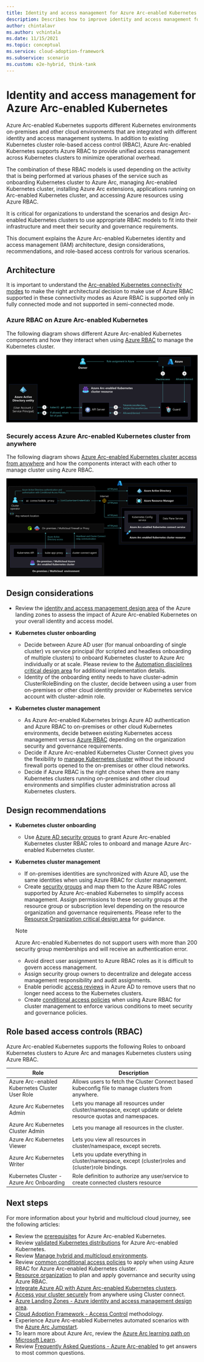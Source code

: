 ```yaml
---
title: Identity and access management for Azure Arc-enabled Kubernetes
description: Describes how to improve identity and access management for the Azure Arc-enabled Kubernetes.
author: chintalavr
ms.author: vchintala
ms.date: 11/15/2021
ms.topic: conceptual
ms.service: cloud-adoption-framework
ms.subservice: scenario
ms.custom: e2e-hybrid, think-tank
---
```


# Identity and access management for Azure Arc-enabled Kubernetes

Azure Arc-enabled Kubernetes supports different Kubernetes environments on-premises and other cloud environments that are integrated with different identity and access management systems. In addition to existing Kubernetes cluster role-based access control (RBAC), Azure Arc-enabled Kubernetes supports Azure RBAC to provide unified access management across Kubernetes clusters to minimize operational overhead.

The combination of these RBAC models is used depending on the activity that is being performed at various phases of the service such as onboarding Kubernetes cluster to Azure Arc, managing Arc-enabled Kubernetes cluster, installing Azure Arc extensions, applications running on Arc-enabled Kubernetes cluster, and accessing Azure resources using Azure RBAC.

It is critical for organizations to understand the scenarios and design Arc-enabled Kubernetes clusters to use appropriate RBAC models to fit into their infrastructure and meet their security and governance requirements.

This document explains the Azure Arc-enabled Kubernetes identity and access management (IAM) architecture, design considerations, recommendations, and role-based access controls for various scenarios.

## Architecture

It is important to understand the [Arc-enabled Kubernetes connectivity modes](/azure/azure-arc/kubernetes/conceptual-connectivity-modes#understand-connectivity-modes) to make the right architectural decision to make use of Azure RBAC supported in these connectivity modes as Azure RBAC is supported only in fully connected mode and not supported in semi-connected mode.

### Azure RBAC on Azure Arc-enabled Kubernetes

The following diagram shows different Azure Arc-enabled Kubernetes components and how they interact when using [Azure RBAC](/azure/azure-arc/kubernetes/conceptual-azure-rbac#architecture---azure-rbac-on-azure-arc-enabled-kubernetes) to manage the Kubernetes cluster.

[![A diagram showing Azure RBAC on Azure Arc-enabled Kubernetes](./media/arc-enabled-kubernetes-aad-integration.png)](./media/arc-enabled-kubernetes-aad-integration.png#lightbox)
### Securely access Azure Arc-enabled Kubernetes cluster from anywhere

The following diagram shows [Azure Arc-enabled Kubernetes cluster access from anywhere](/azure/azure-arc/kubernetes/conceptual-cluster-connect) and how the components interact with each other to manage cluster using Azure RBAC.

![Access Arc-enabled Kubernetes anywhere](./media/arc-enabled-kubernetes-cluster-connect-network.png)

## Design considerations

- Review the [identity and access management design area](/azure/cloud-adoption-framework/ready/enterprise-scale/identity-and-access-management) of the Azure landing zones to assess the impact of Azure Arc-enabled Kubernetes on your overall identity and access model.

- **Kubernetes cluster onboarding**
  - Decide between Azure AD user (for manual onboarding of single cluster) vs service principal (for scripted and headless onboarding of multiple clusters) to onboard Kubernetes cluster to Azure Arc individually or at scale. Please review to the [Automation disciplines critical design area](./eslz-arc-kubernetes-automation-disciplines.md) for additional implementation details.
  - Identity of the onboarding entity needs to have cluster-admin ClusterRoleBinding on the cluster, decide between using a user from on-premises or other cloud identity provider or Kubernetes service account with cluster-admin role.

- **Kubernetes cluster management**
  - As Azure Arc-enabled Kubernetes brings Azure AD authentication and Azure RBAC to on-premises or other cloud Kubernetes environments, decide between existing Kubernetes access management versus [Azure RBAC](/azure/azure-arc/kubernetes/conceptual-azure-rbac) depending on the organization security and governance requirements.
  - Decide if Azure Arc-enabled Kubernetes Cluster Connect gives you the flexibility to [manage Kubernetes cluster](/azure/azure-arc/kubernetes/conceptual-cluster-connect) without the inbound firewall ports opened to the on-premises or other cloud networks.
  - Decide if Azure RBAC is the right choice when there are many Kubernetes clusters running on-premises and other cloud environments and simplifies cluster administration across all Kubernetes clusters.

## Design recommendations

- **Kubernetes cluster onboarding**
  - Use [Azure AD security groups](/azure/active-directory/fundamentals/active-directory-groups-create-azure-portal) to grant Azure Arc-enabled Kubernetes cluster RBAC roles to onboard and manage Azure Arc-enabled Kubernetes cluster.
  
- **Kubernetes cluster management**
  - If on-premises identities are synchronized with Azure AD, use the same identities when using Azure RBAC for cluster management.
  - Create [security groups](/azure/active-directory/fundamentals/active-directory-groups-create-azure-portal) and map them to the Azure RBAC roles supported by Azure Arc-enabled Kubernetes to simplify access management. Assign permissions to these security groups at the resource group or subscription level depending on the resource organization and governance requirements. Please refer to the [Resource Organization critical design area](./eslz-arc-kubernetes-resource-organization.md) for guidance.
  
  > [!NOTE]
  > Azure Arc-enabled Kubernetes do not support users with more than 200 security group memberships and will receive an authentication error.

  - Avoid direct user assignment to Azure RBAC roles as it is difficult to govern access management.
  - Assign security group owners to decentralize and delegate access management responsibility and audit assignments.
  - Enable periodic [access reviews](/azure/active-directory/privileged-identity-management/pim-create-azure-ad-roles-and-resource-roles-review) in Azure AD to remove users that no longer need access to the Kubernetes clusters.
  - Create [conditional access policies](/azure/active-directory/conditional-access/howto-conditional-access-policy-azure-management) when using Azure RBAC for cluster management to enforce various conditions to meet security and governance policies.
  
## Role based access controls (RBAC)

Azure Arc-enabled Kubernetes supports the following Roles to onboard Kubernetes clusters to Azure Arc and manages Kubernetes clusters using Azure RBAC.

|Role|Description|
|-----------|------------|
|Azure Arc-enabled Kubernetes Cluster User Role|Allows users to fetch the Cluster Connect based kubeconfig file to manage clusters from anywhere.|
|Azure Arc Kubernetes Admin|Lets you manage all resources under cluster/namespace, except update or delete resource quotas and namespaces.|
|Azure Arc Kubernetes Cluster Admin|Lets you manage all resources in the cluster.|
|Azure Arc Kubernetes Viewer|Lets you view all resources in cluster/namespace, except secrets.|
|Azure Arc Kubernetes Writer|Lets you update everything in cluster/namespace, except (cluster)roles and (cluster)role bindings.|
|Kubernetes Cluster - Azure Arc Onboarding|Role definition to authorize any user/service to create connected clusters resource|

## Next steps

For more information about your hybrid and multicloud cloud journey, see the following articles:

- Review the [prerequisites](/azure/azure-arc/kubernetes/quickstart-connect-cluster?tabs=azure-cli#prerequisites) for Azure Arc-enabled Kubernetes.
- Review [validated Kubernetes distributions](/azure/azure-arc/kubernetes/validation-program#validated-distributions) for Azure Arc-enabled Kubernetes.
- Review [Manage hybrid and multicloud environments](/azure/cloud-adoption-framework/scenarios/hybrid/manage).
- Review [common conditional access policies](/azure/active-directory/conditional-access/plan-conditional-access) to apply when using Azure RBAC for Azure Arc-enabled Kubernetes cluster.
- [Resource organization](./eslz-arc-kubernetes-resource-organization.md) to plan and apply governance and security using Azure RBAC.
- [Integrate Azure AD with Azure Arc-enabled Kubernetes clusters](/azure/azure-arc/kubernetes/azure-rbac).
- [Access your cluster securely](/azure/azure-arc/kubernetes/conceptual-cluster-connect) from anywhere using Cluster connect.
- [Azure Landing Zones - Azure identity and access management design area](/azure/cloud-adoption-framework/ready/landing-zone/design-area/identity-access).
- [Cloud Adoption Framework - Access Control](/azure/cloud-adoption-framework/secure/access-control) methodology.
- Experience Azure Arc-enabled Kubernetes automated scenarios with the [Azure Arc Jumpstart](https://azurearcjumpstart.io/azure_arc_jumpstart/azure_arc_k8s/).
- To learn more about Azure Arc, review the [Azure Arc learning path on Microsoft Learn](/learn/paths/manage-hybrid-infrastructure-with-azure-arc/).
- Review [Frequently Asked Questions - Azure Arc-enabled](/azure/azure-arc/kubernetes/faq) to get answers to most common questions.
